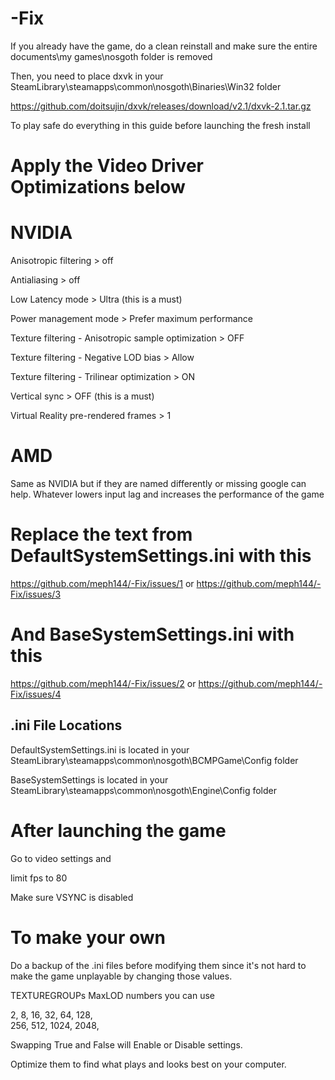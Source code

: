 # -Fix
If you already have the game, do a clean reinstall and make sure the entire documents\my games\nosgoth folder is removed

Then, you need to place dxvk in your SteamLibrary\steamapps\common\nosgoth\Binaries\Win32 folder  

https://github.com/doitsujin/dxvk/releases/download/v2.1/dxvk-2.1.tar.gz

To play safe do everything in this guide before launching the fresh install

# Apply the Video Driver Optimizations below 
# NVIDIA


Anisotropic filtering > off

Antialiasing > off

Low Latency mode > Ultra (this is a must)

Power management mode > Prefer maximum performance

Texture filtering - Anisotropic sample optimization > OFF

Texture filtering - Negative LOD bias > Allow

Texture filtering - Trilinear optimization > ON

Vertical sync > OFF (this is a must)

Virtual Reality pre-rendered frames > 1


# AMD

Same as NVIDIA but if they are named differently or missing google can help. 
Whatever lowers input lag and increases the performance of the game

# Replace the text from  DefaultSystemSettings.ini with this 
https://github.com/meph144/-Fix/issues/1 or https://github.com/meph144/-Fix/issues/3
# And BaseSystemSettings.ini with this 
https://github.com/meph144/-Fix/issues/2 or https://github.com/meph144/-Fix/issues/4

## .ini File Locations

DefaultSystemSettings.ini is located in your SteamLibrary\steamapps\common\nosgoth\BCMPGame\Config folder

BaseSystemSettings is located in your SteamLibrary\steamapps\common\nosgoth\Engine\Config folder

# After launching the game
Go  to video settings and 

limit fps to 80

Make sure VSYNC is disabled

# To make your own
Do a backup of the .ini files before modifying them since it's not hard to make the game unplayable by changing those values.

TEXTUREGROUPs MaxLOD numbers you can use

2, 
8, 
16, 
32, 
64, 
128,  
256, 
512, 
1024, 
2048, 

Swapping True and False will Enable or Disable settings.

Optimize them to find what plays and looks best on your computer.

